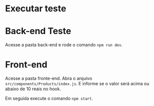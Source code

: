 # Executar teste
# Back-end Teste

Acesse a pasta back-end e rode o comando `npm run dev`.

# Front-end

Acesse a pasta fronte-end.
Abra o arquivo `src/components/Products/index.js`.
E informe se o valor será acima ou abaixo de 10 reais no hook.

Em seguida execute o comando `npm start`.

